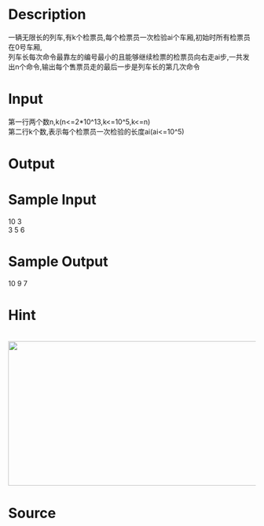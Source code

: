 
# Description

<div class="content"><p>一辆无限长的列车,有k个检票员,每个检票员一次检验ai个车厢,初始时所有检票员在0号车厢,<br/>
列车长每次命令最靠左的编号最小的且能够继续检票的检票员向右走ai步,一共发出n个命令,输出每个售票员走的最后一步是列车长的第几次命令</p></div>

# Input

<div class="content"><p>第一行两个数n,k(n&lt;=2*10^13,k&lt;=10^5,k&lt;=n)<br/>
第二行k个数,表示每个检票员一次检验的长度ai(ai&lt;=10^5)</p></div>

# Output

<div class="content"></div>

# Sample Input

<div class="content"><span class="sampledata">10 3<br/>
3 5 6<br/>
</span></div>

# Sample Output

<div class="content"><span class="sampledata">10 9 7</span></div>

# Hint

<div class="content"><p></p><p> <img src="/source/bzoj/3735/img/aHR0cHM6Ly9seWRzeS5jb20vSnVkZ2VPbmxpbmUvdXBsb2FkLzIwMTcwMi8xMS5wbmc=.png" width="939" height="294" alt=""/></p><p></p></div>

# Source

<div class="content"><p><a href="problemset.php?search="></a></p></div>

